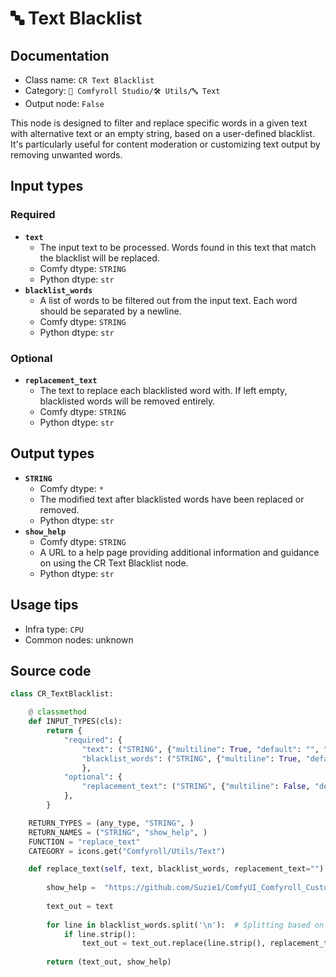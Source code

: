 # 🔤 Text Blacklist
## Documentation
- Class name: `CR Text Blacklist`
- Category: `🧩 Comfyroll Studio/🛠️ Utils/🔤 Text`
- Output node: `False`

This node is designed to filter and replace specific words in a given text with alternative text or an empty string, based on a user-defined blacklist. It's particularly useful for content moderation or customizing text output by removing unwanted words.
## Input types
### Required
- **`text`**
    - The input text to be processed. Words found in this text that match the blacklist will be replaced.
    - Comfy dtype: `STRING`
    - Python dtype: `str`
- **`blacklist_words`**
    - A list of words to be filtered out from the input text. Each word should be separated by a newline.
    - Comfy dtype: `STRING`
    - Python dtype: `str`
### Optional
- **`replacement_text`**
    - The text to replace each blacklisted word with. If left empty, blacklisted words will be removed entirely.
    - Comfy dtype: `STRING`
    - Python dtype: `str`
## Output types
- **`STRING`**
    - Comfy dtype: `*`
    - The modified text after blacklisted words have been replaced or removed.
    - Python dtype: `str`
- **`show_help`**
    - Comfy dtype: `STRING`
    - A URL to a help page providing additional information and guidance on using the CR Text Blacklist node.
    - Python dtype: `str`
## Usage tips
- Infra type: `CPU`
- Common nodes: unknown


## Source code
```python
class CR_TextBlacklist:

    @ classmethod
    def INPUT_TYPES(cls):
        return {
            "required": {
                "text": ("STRING", {"multiline": True, "default": "", "forceInput": True}),
                "blacklist_words": ("STRING", {"multiline": True, "default": ""}),
                },
            "optional": {
                "replacement_text": ("STRING", {"multiline": False, "default": ""}),    
            },
        }

    RETURN_TYPES = (any_type, "STRING", )
    RETURN_NAMES = ("STRING", "show_help", )
    FUNCTION = "replace_text"
    CATEGORY = icons.get("Comfyroll/Utils/Text")

    def replace_text(self, text, blacklist_words, replacement_text=""):
    
        show_help =  "https://github.com/Suzie1/ComfyUI_Comfyroll_CustomNodes/wiki/List-Nodes#cr-text-blacklist" 
         
        text_out = text 
        
        for line in blacklist_words.split('\n'):  # Splitting based on line return
            if line.strip():
                text_out = text_out.replace(line.strip(), replacement_text)       
    
        return (text_out, show_help)   

```
